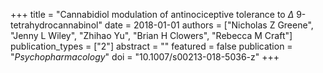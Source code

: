 +++
title = "Cannabidiol modulation of antinociceptive tolerance to $Δ$ 9-tetrahydrocannabinol"
date = 2018-01-01
authors = ["Nicholas Z Greene", "Jenny L Wiley", "Zhihao Yu", "Brian H Clowers", "Rebecca M Craft"]
publication_types = ["2"]
abstract = ""
featured = false
publication = "*Psychopharmacology*"
doi = "10.1007/s00213-018-5036-z"
+++

